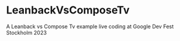 # LeanbackVsComposeTv
A Leanback vs Compose Tv example live coding at Google Dev Fest Stockholm 2023
